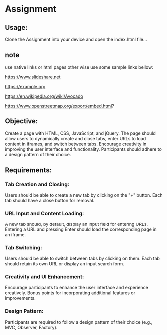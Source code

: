 # Assignment

## Usage:
Clone the Assignment into your device and open the index.html file...

## note
use native links or html pages other wise 
use some sample links bellow:

https://www.slideshare.net

https://example.org

https://en.wikipedia.org/wiki/Avocado

https://www.openstreetmap.org/export/embed.html? 

## Objective:
Create a page with HTML, CSS, JavaScript, and jQuery. The page should allow users to
dynamically create and close tabs, enter URLs to load content in iframes, and switch
between tabs. Encourage creativity in improving the user interface and functionality.
Participants should adhere to a design pattern of their choice.
## Requirements:
### Tab Creation and Closing:
Users should be able to create a new tab by clicking on the "+" button.
Each tab should have a close button for removal.
### URL Input and Content Loading:
A new tab should, by default, display an input field for entering URLs.
Entering a URL and pressing Enter should load the corresponding page in an iframe.
### Tab Switching:
Users should be able to switch between tabs by clicking on them.
Each tab should retain its own URL or display an input search form.
### Creativity and UI Enhancement:
Encourage participants to enhance the user interface and experience creatively.
Bonus points for incorporating additional features or improvements.
### Design Pattern:
Participants are required to follow a design pattern of their choice (e.g., MVC, Observer,
Factory).
